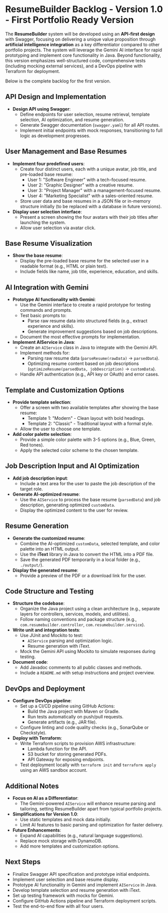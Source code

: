 <!----------------------------------------------------------------------- 
	This is part of the documentation of Deployo.io Resume Builder System.
	Copyright (C) 2025
	Leila Otto Algarve
	See LICENSE.md for copying conditions. 
------------------------------------------------------------------------>
# ResumeBuilder Backlog - Version 1.0 - First Portfolio Ready Version

The **ResumeBuilder** system will be developed using an **API-first design** with Swagger, focusing on delivering a unique value proposition through **artificial intelligence integration** as a key differentiator compared to other portfolio projects. The system will leverage the Gemini AI interface for rapid prototyping and implement core functionality in Java. Beyond functionality, this version emphasizes well-structured code, comprehensive tests (including mocking external services), and a DevOps pipeline with Terraform for deployment.

Below is the complete backlog for the first version.

## API Design and Implementation

- **Design API using Swagger**:
  - Define endpoints for user selection, resume retrieval, template selection, AI optimization, and resume generation.
  - Generate Swagger documentation (`swagger.yaml`) for all API routes.
  - Implement initial endpoints with mock responses, transitioning to full logic as development progresses.

## User Management and Base Resumes

- **Implement four predefined users**:
  - Create four distinct users, each with a unique avatar, job title, and pre-loaded base resume:
    - User 1: "Software Engineer" with a tech-focused resume.
    - User 2: "Graphic Designer" with a creative resume.
    - User 3: "Project Manager" with a management-focused resume.
    - User 4: "Marketing Specialist" with a sales-oriented resume.
  - Store user data and base resumes in a JSON file or in-memory structure initially (to be replaced with a database in future versions).
- **Display user selection interface**:
  - Present a screen showing the four avatars with their job titles after launching the system.
  - Allow user selection via avatar click.

## Base Resume Visualization

- **Show the base resume**:
  - Display the pre-loaded base resume for the selected user in a readable format (e.g., HTML or plain text).
  - Include fields like name, job title, experience, education, and skills.

## AI Integration with Gemini

- **Prototype AI functionality with Gemini**:
  - Use the Gemini interface to create a rapid prototype for testing commands and prompts.
  - Test basic prompts to:
    - Parse raw resume data into structured fields (e.g., extract experience and skills).
    - Generate improvement suggestions based on job descriptions.
  - Document the most effective prompts for implementation.
- **Implement AIService in Java**:
  - Create an `AIService` class in Java to integrate with the Gemini API.
  - Implement methods for:
    - Parsing raw resume data (`parseResume(rawData)` → `parsedData`).
    - Optimizing resume content based on job descriptions (`optimizeResume(parsedData, jobDescription)` → `customData`).
  - Handle API authentication (e.g., API key or OAuth) and error cases.

## Template and Customization Options

- **Provide template selection**:
  - Offer a screen with two available templates after showing the base resume:
    - Template 1: "Modern" - Clean layout with bold headings.
    - Template 2: "Classic" - Traditional layout with a formal style.
  - Allow the user to choose one template.
- **Add color palette selection**:
  - Provide a simple color palette with 3-5 options (e.g., Blue, Green, Red tones).
  - Apply the selected color scheme to the chosen template.

## Job Description Input and AI Optimization

- **Add job description input**:
  - Include a text area for the user to paste the job description of the target role.
- **Generate AI-optimized resume**:
  - Use the `AIService` to process the base resume (`parsedData`) and job description, generating optimized `customData`.
  - Display the optimized content to the user for review.

## Resume Generation

- **Generate the customized resume**:
  - Combine the AI-optimized `customData`, selected template, and color palette into an HTML output.
  - Use the **iText** library in Java to convert the HTML into a PDF file.
  - Save the generated PDF temporarily in a local folder (e.g., `./output/`).
- **Display the generated resume**:
  - Provide a preview of the PDF or a download link for the user.

## Code Structure and Testing

- **Structure the codebase**:
  - Organize the Java project using a clean architecture (e.g., separate layers for controllers, services, models, and utilities).
  - Follow naming conventions and package structure (e.g., `com.resumebuilder.controller`, `com.resumebuilder.service`).
- **Write unit and integration tests**:
  - Use JUnit and Mockito to test:
    - `AIService` parsing and optimization logic.
    - Resume generation with iText.
  - Mock the Gemini API using Mockito to simulate responses during testing.
- **Document code**:
  - Add Javadoc comments to all public classes and methods.
  - Include a `README.md` with setup instructions and project overview.

## DevOps and Deployment

- **Configure DevOps pipeline**:
  - Set up a CI/CD pipeline using GitHub Actions:
    - Build the Java project with Maven or Gradle.
    - Run tests automatically on push/pull requests.
    - Generate artifacts (e.g., JAR file).
  - Configure linting and code quality checks (e.g., SonarQube or Checkstyle).
- **Deploy with Terraform**:
  - Write Terraform scripts to provision AWS infrastructure:
    - Lambda function for the API.
    - S3 bucket for storing generated PDFs.
    - API Gateway for exposing endpoints.
  - Test deployment locally with `terraform init` and `terraform apply` using an AWS sandbox account.

## Additional Notes

- **Focus on AI as a Differentiator**:
  - The Gemini-powered `AIService` will enhance resume parsing and tailoring, setting ResumeBuilder apart from typical portfolio projects.
- **Simplifications for Version 1.0**:
  - Use static templates and mock data initially.
  - Limit AI features to basic parsing and optimization for faster delivery.
- **Future Enhancements**:
  - Expand AI capabilities (e.g., natural language suggestions).
  - Replace mock storage with DynamoDB.
  - Add more templates and customization options.

## Next Steps

- Finalize Swagger API specification and prototype initial endpoints.
- Implement user selection and base resume display.
- Prototype AI functionality in Gemini and implement `AIService` in Java.
- Develop template selection and resume generation with iText.
- Set up testing framework with mocks for Gemini.
- Configure GitHub Actions pipeline and Terraform deployment scripts.
- Test the end-to-end flow with all four users.

